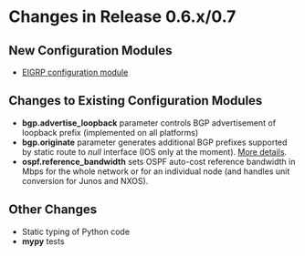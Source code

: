 # Changes in Release 0.6.x/0.7

## New Configuration Modules

* [EIGRP configuration module](../module/eigrp.md)

## Changes to Existing Configuration Modules

* **bgp.advertise_loopback** parameter controls BGP advertisement of loopback prefix (implemented on all platforms)
* **bgp.originate** parameter generates additional BGP prefixes supported by static route to *null* interface (IOS only at the moment). [More details](../module/bgp.md#advertised-bgp-prefixes).
* **ospf.reference_bandwidth** sets OSPF auto-cost reference bandwidth in Mbps for the whole network or for an individual node (and handles unit conversion for Junos and NXOS).

## Other Changes

* Static typing of Python code
* **mypy** tests
